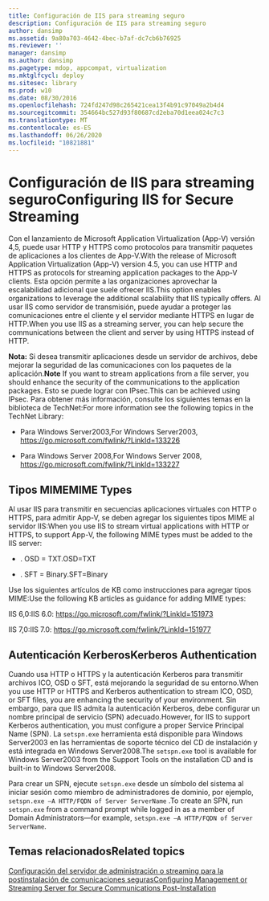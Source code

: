 ```yaml
---
title: Configuración de IIS para streaming seguro
description: Configuración de IIS para streaming seguro
author: dansimp
ms.assetid: 9a80a703-4642-4bec-b7af-dc7cb6b76925
ms.reviewer: ''
manager: dansimp
ms.author: dansimp
ms.pagetype: mdop, appcompat, virtualization
ms.mktglfcycl: deploy
ms.sitesec: library
ms.prod: w10
ms.date: 08/30/2016
ms.openlocfilehash: 724fd247d98c265421cea13f4b91c97049a2b4d4
ms.sourcegitcommit: 354664bc527d93f80687cd2eba70d1eea024c7c3
ms.translationtype: MT
ms.contentlocale: es-ES
ms.lasthandoff: 06/26/2020
ms.locfileid: "10821881"
---
```

# <span data-ttu-id="5aa63-103">Configuración de IIS para streaming seguro</span><span class="sxs-lookup"><span data-stu-id="5aa63-103">Configuring IIS for Secure Streaming</span></span>


<span data-ttu-id="5aa63-104">Con el lanzamiento de Microsoft Application Virtualization (App-V) versión 4,5, puede usar HTTP y HTTPS como protocolos para transmitir paquetes de aplicaciones a los clientes de App-V.</span><span class="sxs-lookup"><span data-stu-id="5aa63-104">With the release of Microsoft Application Virtualization (App-V) version 4.5, you can use HTTP and HTTPS as protocols for streaming application packages to the App-V clients.</span></span> <span data-ttu-id="5aa63-105">Esta opción permite a las organizaciones aprovechar la escalabilidad adicional que suele ofrecer IIS.</span><span class="sxs-lookup"><span data-stu-id="5aa63-105">This option enables organizations to leverage the additional scalability that IIS typically offers.</span></span> <span data-ttu-id="5aa63-106">Al usar IIS como servidor de transmisión, puede ayudar a proteger las comunicaciones entre el cliente y el servidor mediante HTTPS en lugar de HTTP.</span><span class="sxs-lookup"><span data-stu-id="5aa63-106">When you use IIS as a streaming server, you can help secure the communications between the client and server by using HTTPS instead of HTTP.</span></span>

<span data-ttu-id="5aa63-107">**Nota:**  Si desea transmitir aplicaciones desde un servidor de archivos, debe mejorar la seguridad de las comunicaciones con los paquetes de la aplicación.</span><span class="sxs-lookup"><span data-stu-id="5aa63-107">**Note** If you want to stream applications from a file server, you should enhance the security of the communications to the application packages.</span></span> <span data-ttu-id="5aa63-108">Esto se puede lograr con IPsec.</span><span class="sxs-lookup"><span data-stu-id="5aa63-108">This can be achieved using IPsec.</span></span> <span data-ttu-id="5aa63-109">Para obtener más información, consulte los siguientes temas en la biblioteca de TechNet:</span><span class="sxs-lookup"><span data-stu-id="5aa63-109">For more information see the following topics in the TechNet Library:</span></span>

-   <span data-ttu-id="5aa63-110">Para Windows Server2003,</span><span class="sxs-lookup"><span data-stu-id="5aa63-110">For Windows Server2003,</span></span> <https://go.microsoft.com/fwlink/?LinkId=133226>

-   <span data-ttu-id="5aa63-111">Para Windows Server 2008,</span><span class="sxs-lookup"><span data-stu-id="5aa63-111">For Windows Server 2008,</span></span> <https://go.microsoft.com/fwlink/?LinkId=133227>

 

## <span data-ttu-id="5aa63-112">Tipos MIME</span><span class="sxs-lookup"><span data-stu-id="5aa63-112">MIME Types</span></span>


<span data-ttu-id="5aa63-113">Al usar IIS para transmitir en secuencias aplicaciones virtuales con HTTP o HTTPS, para admitir App-V, se deben agregar los siguientes tipos MIME al servidor IIS:</span><span class="sxs-lookup"><span data-stu-id="5aa63-113">When you use IIS to stream virtual applications with HTTP or HTTPS, to support App-V, the following MIME types must be added to the IIS server:</span></span>

-   <span data-ttu-id="5aa63-114">. OSD = TXT</span><span class="sxs-lookup"><span data-stu-id="5aa63-114">.OSD=TXT</span></span>

-   <span data-ttu-id="5aa63-115">. SFT = Binary</span><span class="sxs-lookup"><span data-stu-id="5aa63-115">.SFT=Binary</span></span>

<span data-ttu-id="5aa63-116">Use los siguientes artículos de KB como instrucciones para agregar tipos MIME:</span><span class="sxs-lookup"><span data-stu-id="5aa63-116">Use the following KB articles as guidance for adding MIME types:</span></span>

<span data-ttu-id="5aa63-117">IIS 6,0:</span><span class="sxs-lookup"><span data-stu-id="5aa63-117">IIS 6.0:</span></span> <https://go.microsoft.com/fwlink/?LinkId=151973>

<span data-ttu-id="5aa63-118">IIS 7,0:</span><span class="sxs-lookup"><span data-stu-id="5aa63-118">IIS 7.0:</span></span> <https://go.microsoft.com/fwlink/?LinkId=151977>

## <span data-ttu-id="5aa63-119">Autenticación Kerberos</span><span class="sxs-lookup"><span data-stu-id="5aa63-119">Kerberos Authentication</span></span>


<span data-ttu-id="5aa63-120">Cuando usa HTTP o HTTPS y la autenticación Kerberos para transmitir archivos ICO, OSD o SFT, está mejorando la seguridad de su entorno.</span><span class="sxs-lookup"><span data-stu-id="5aa63-120">When you use HTTP or HTTPS and Kerberos authentication to stream ICO, OSD, or SFT files, you are enhancing the security of your environment.</span></span> <span data-ttu-id="5aa63-121">Sin embargo, para que IIS admita la autenticación Kerberos, debe configurar un nombre principal de servicio (SPN) adecuado.</span><span class="sxs-lookup"><span data-stu-id="5aa63-121">However, for IIS to support Kerberos authentication, you must configure a proper Service Principal Name (SPN).</span></span> <span data-ttu-id="5aa63-122">La `setspn.exe` herramienta está disponible para Windows Server2003 en las herramientas de soporte técnico del CD de instalación y está integrada en Windows Server2008.</span><span class="sxs-lookup"><span data-stu-id="5aa63-122">The `setspn.exe` tool is available for Windows Server2003 from the Support Tools on the installation CD and is built-in to Windows Server2008.</span></span>

<span data-ttu-id="5aa63-123">Para crear un SPN, ejecute `setspn.exe` desde un símbolo del sistema al iniciar sesión como miembro de administradores de dominio, por ejemplo, `setspn.exe –A HTTP/FQDN of Server ServerName` .</span><span class="sxs-lookup"><span data-stu-id="5aa63-123">To create an SPN, run `setspn.exe` from a command prompt while logged in as a member of Domain Administrators—for example, `setspn.exe –A HTTP/FQDN of Server ServerName`.</span></span>

## <span data-ttu-id="5aa63-124">Temas relacionados</span><span class="sxs-lookup"><span data-stu-id="5aa63-124">Related topics</span></span>


[<span data-ttu-id="5aa63-125">Configuración del servidor de administración o streaming para la postinstalación de comunicaciones seguras</span><span class="sxs-lookup"><span data-stu-id="5aa63-125">Configuring Management or Streaming Server for Secure Communications Post-Installation</span></span>](configuring-management-or-streaming-server-for-secure-communications-post-installation.md)

 

 





